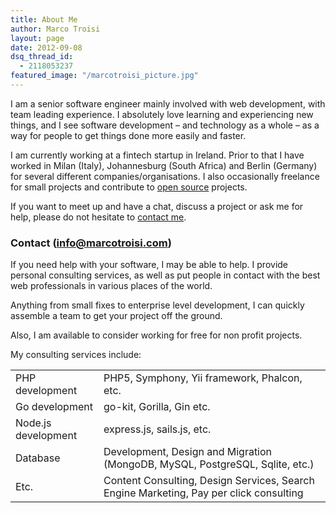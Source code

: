 ```yaml
---
title: About Me
author: Marco Troisi
layout: page
date: 2012-09-08
dsq_thread_id:
  - 2118053237
featured_image: "/marcotroisi_picture.jpg"
---
```

I am a senior software engineer mainly involved with web development, with team leading experience. I absolutely love learning and experiencing new things, and I see software development &#8211; and technology as a whole &#8211; as a way for people to get things done more easily and faster.

I am currently working at a fintech startup in Ireland. Prior to that I have worked in Milan (Italy), Johannesburg (South Africa) and Berlin (Germany) for several different companies/organisations. I also occasionally freelance for small projects and contribute to [open source][1] projects.

If you want to meet up and have a chat, discuss a project or ask me for help, please do not hesitate to [contact me][2].

### Contact (info@marcotroisi.com)

If you need help with your software, I may be able to help. I provide personal consulting services, as well as put people in contact with the best web professionals in various places of the world.

Anything from small fixes to enterprise level development, I can quickly assemble a team to get your project off the ground.

Also, I am available to consider working for free for non profit projects.

My consulting services include:

<table class="about__body">
    <tbody>
    <tr>
        <td class="tag">PHP development</td>
        <td>PHP5, Symphony, Yii framework, Phalcon, etc.</td>
    </tr>
    <tr>
        <td class="tag">Go development</td>
        <td>go-kit, Gorilla, Gin etc.</td>
    </tr>
    <tr>
        <td class="tag">Node.js development</td>
        <td>express.js, sails.js, etc.</td>
    </tr>
    <tr>
        <td class="tag">Database</td>
        <td>Development, Design and Migration (MongoDB, MySQL, PostgreSQL, Sqlite, etc.)</td>
    </tr>
    <tr>
        <td class="tag">Etc.</td>
        <td>Content Consulting, Design Services, Search Engine Marketing, Pay per click consulting</td>
    </tr>
    <tbody>
</table>

 [1]: https://github.com/marcotroisi
 [2]: http://www.marcotroisi.com/contact/ "Contact"
